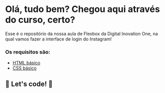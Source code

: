 # Olá, tudo bem? Chegou aqui através do curso, certo? 

Esse é o repositório da nossa aula de Flexbox da Digital Inovation One, na qual vamos fazer a interface de login do Instagram! 

### Os requisitos são:

* [HTML básico](https://www.w3schools.com/html/)
* [CSS básico](https://developer.mozilla.org/pt-BR/docs/Web/CSS)

## 🚀 Let's code! 🚀
